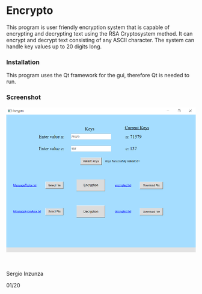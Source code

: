 # Encrypto
This program is user friendly encryption system that is capable of encrypting and decrypting text using the RSA Cryptosystem method. It can encrypt and decrypt text consisting of any ASCII character. The system can handle key values up to 20 digits long.


### Installation

This program uses the Qt framework for the gui, therefore Qt is needed to run.

### Screenshot
![](https://github.com/Sinzunza/Encrypto/blob/master/Encrypto%20Screenshot.png)

<br/>
  
Sergio Inzunza

01/20
